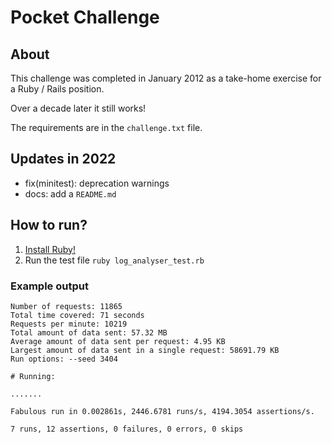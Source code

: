 # Pocket Challenge

## About

This challenge was completed in January 2012 as a take-home exercise for a Ruby / Rails position.

Over a decade later it still works!

The requirements are in the `challenge.txt` file.

## Updates in 2022

- fix(minitest): deprecation warnings
- docs: add a `README.md`

## How to run?

1. [Install Ruby!](https://www.ruby-lang.org/en/documentation/installation/)
2. Run the test file `ruby log_analyser_test.rb`

### Example output

```
Number of requests: 11865
Total time covered: 71 seconds
Requests per minute: 10219
Total amount of data sent: 57.32 MB
Average amount of data sent per request: 4.95 KB
Largest amount of data sent in a single request: 58691.79 KB
Run options: --seed 3404

# Running:

.......

Fabulous run in 0.002861s, 2446.6781 runs/s, 4194.3054 assertions/s.

7 runs, 12 assertions, 0 failures, 0 errors, 0 skips
```
